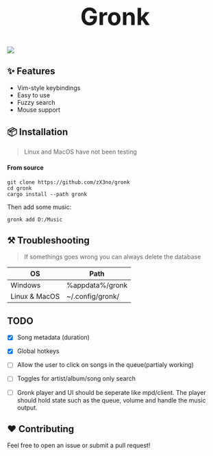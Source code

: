 <h1 align="center" style="font-size: 55px">Gronk</h1>
<!-- <p align="center" style="font-size: 30px">A simple terminal music player</p> -->

<div align="center" style="display:inline">
      <img src="media/gronk-2x.gif">
</div>

## ✨ Features
- Vim-style keybindings
- Easy to use
- Fuzzy search
- Mouse support

## 📦 Installation

> Linux and MacOS have not been testing

#### From source

```
git clone https://github.com/zX3no/gronk
cd gronk
cargo install --path gronk
```
Then add some music:
```
gronk add D:/Music
```

## ⚒️ Troubleshooting

> If somethings goes wrong you can always delete the database

| OS            | Path             |
|---------------|------------------|
| Windows       | %appdata%/gronk  |
| Linux & MacOS | ~/.config/gronk/ |


## TODO

- [x] Song metadata (duration)

- [x] Global hotkeys

- [ ] Allow the user to click on songs in the queue(partialy working)

- [ ] Toggles for artist/album/song only search

- [ ] Gronk player and UI should be seperate like mpd/client. The player should hold state such as the queue, volume and handle the music output.

## ❤️ Contributing

Feel free to open an issue or submit a pull request!